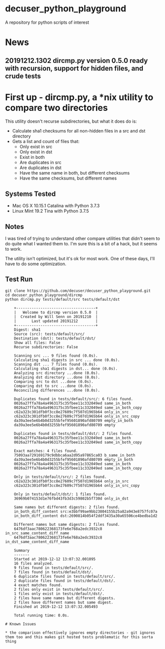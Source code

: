 # decuser_python_playground
A repository for python scripts of interest

# News
## 20191212.1302 dircmp.py version 0.5.0 ready with recursion, support for hidden files, and crude tests

# First up - dircmp.py, a *nix utility to compare two directories
This utility doesn't recurse subdirectories, but what it does do is:

* Calculate sha1 checksums for all non-hidden files in a src and dst directory
* Gets a list and count of files that:
  * Only exist in src
  * Only exist in dst
  * Exist in both
  * Are duplicates in src
  * Are duplicates in dst
  * Have the same name in both, but different checksums
  * Have the same checksums, but different names

## Systems Tested
* Mac OS X 10.15.1 Catalina with Python 3.7.3
* Linux Mint 19.2 Tina with Python 3.7.5

## Notes
I was tired of trying to understand other compare utilities that didn't seem to do quite what I wanted them to. I'm sure this is a bit of a hack, but it seems to work.

The utility isn't optimized, but it's ok for most work. One of these days, I'll have to do some optimization.

## Test Run
```
git clone https://github.com/decuser/decuser_python_playground.git
cd decuser_python_playground/dircmp
python dircmp.py tests/default/src tests/default/dst

	+------------------------------------+
	|   Welcome to dircmp version 0.5.0  |
	|  Created by Will Senn on 20191210  |
	|       Last updated 20191212        |
	+------------------------------------+
	Digest: sha1
	Source (src): tests/default/src/
	Destination (dst): tests/default/dst/
	Show all files: False
	Recurse subdirectories: False

	Scanning src ... 9 files found (0.0s).
	Calculating sha1 digests in src ... done (0.0s).
	Scanning dst ... 7 files found (0.0s).
	Calculating sha1 digests in dst... done (0.0s).
	Analyzing src directory ...done (0.0s).
	Analyzing dst directory ...done (0.0s).
	Comparing src to dst ...done (0.0s).
	Comparing dst to src ...done (0.0s).
	Reconciling differences ...done (0.0s).

	Duplicates found in tests/default/src/: 6 files found.
	0026a27ffa78a4a4963175c35fbee11c332049ed same_in_both
	0026a27ffa78a4a4963175c35fbee11c332049ed same_in_both_copy
	c62a323c301dfb0f3cc8e27609c7f507d1965b64 only_in_src
	c62a323c301dfb0f3cc8e27609c7f507d1965b64 only_in_src_copy
	da39a3ee5e6b4b0d3255bfef95601890afd80709 empty_in_both
	da39a3ee5e6b4b0d3255bfef95601890afd80709 empty

	Duplicates found in tests/default/dst/: 2 files found.
	0026a27ffa78a4a4963175c35fbee11c332049ed same_in_both
	0026a27ffa78a4a4963175c35fbee11c332049ed same_in_both_copy

	Exact matches: 4 files found.
	75093aa729169179c9dbbca6aa2d95a97865ca03 b_same_in_both
	da39a3ee5e6b4b0d3255bfef95601890afd80709 empty_in_both
	0026a27ffa78a4a4963175c35fbee11c332049ed same_in_both
	0026a27ffa78a4a4963175c35fbee11c332049ed same_in_both_copy

	Only in tests/default/src/: 2 files found.
	c62a323c301dfb0f3cc8e27609c7f507d1965b64 only_in_src
	c62a323c301dfb0f3cc8e27609c7f507d1965b64 only_in_src_copy

	Only in tests/default/dst/: 1 files found.
	36969b074153d1e76fbd43fb3d3c59802b5f730d only_in_dst

	Same names but different digests: 2 files found.
	in_both_diff_content src:e3bbf99ae9bb23804155b25a82a943e8757fc07a
	in_both_diff_content dst:2690814b054f2ddf3435a30a65506ce4bedba1d2

	Different names but same digests: 2 files found.
	6476df3aac780622368173fe6e768a2edc3932c8 in_src_same_content_diff_name
	6476df3aac780622368173fe6e768a2edc3932c8 in_dst_same_content_diff_name

	Summary
	-------
	Started at 2019-12-12 13:07:32.001095
	16 files analyzed.
	9 files found in tests/default/src/.
	7 files found in tests/default/dst/.
	6 duplicate files found in tests/default/src/.
	2 duplicate files found in tests/default/dst/.
	4 exact matches found.
	2 files only exist in tests/default/src/.
	1 files only exist in tests/default/dst/.
	2 files have same names but different digests.
	2 files have different names but same digest.
	Finished at 2019-12-12 13:07:32.005493

	Total running time: 0.0s.

# Known Issues

* the comparison effectively ignores empty directories - git ignores them too and this makes git hosted tests problematic for this sorta thing
